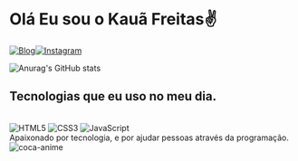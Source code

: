 # Olá Eu sou o Kauã Freitas✌️

[![Blog](https://img.shields.io/badge/LinkedIn-0077B5?style=for-the-badge&logo=linkedin&logoColor=white)](https://www.linkedin.com/in/kauã-freitass)[![Instagram](https://img.shields.io/badge/Instagram-E4405F?style=for-the-badge&logo=instagram&logoColor=white)](https://www.instagram.com/kaauafreitas/)

![Anurag's GitHub stats](https://github-readme-stats.vercel.app/api?username=kaaunty&show_icons=true&theme=tokyonight)

## Tecnologias que eu uso no meu dia.

<div style= "display:inline_block"><br/> 
<img align="center "alt="HTML5" src="https://img.shields.io/badge/HTML5-E34F26?style=for-the-badge&logo=html5&logoColor=white">
<img align="center "alt="CSS3" src="https://img.shields.io/badge/CSS3-1572B6?style=for-the-badge&logo=css3&logoColor=white">
<img align="center "alt="JavaScript" src="https://img.shields.io/badge/JavaScript-323330?style=for-the-badge&logo=javascript&logoColor=F7DF1E">
</div>
Apaixonado por tecnologia, e por ajudar pessoas através da programação.
<img align="center" alt="coca-anime"  src="https://cdn.discordapp.com/attachments/556725933201948675/1033576515457273877/e811c1f38c07106b6ca9a4492cd6d32a.gif">
